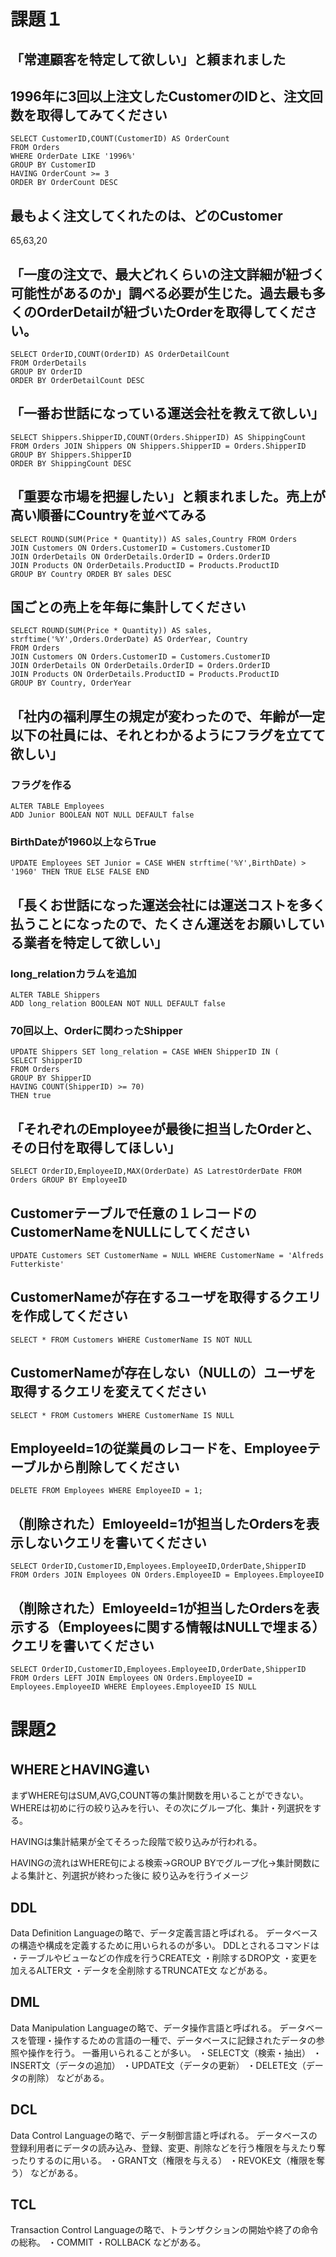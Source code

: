 # 課題１

## 「常連顧客を特定して欲しい」と頼まれました
## 1996年に3回以上注文したCustomerのIDと、注文回数を取得してみてください

```
SELECT CustomerID,COUNT(CustomerID) AS OrderCount
FROM Orders
WHERE OrderDate LIKE '1996%'
GROUP BY CustomerID
HAVING OrderCount >= 3
ORDER BY OrderCount DESC
```

## 最もよく注文してくれたのは、どのCustomer
65,63,20
## 「一度の注文で、最大どれくらいの注文詳細が紐づく可能性があるのか」調べる必要が生じた。過去最も多くのOrderDetailが紐づいたOrderを取得してください。

```
SELECT OrderID,COUNT(OrderID) AS OrderDetailCount
FROM OrderDetails
GROUP BY OrderID
ORDER BY OrderDetailCount DESC
```

## 「一番お世話になっている運送会社を教えて欲しい」

```
SELECT Shippers.ShipperID,COUNT(Orders.ShipperID) AS ShippingCount 
FROM Orders JOIN Shippers ON Shippers.ShipperID = Orders.ShipperID
GROUP BY Shippers.ShipperID
ORDER BY ShippingCount DESC
```

## 「重要な市場を把握したい」と頼まれました。売上が高い順番にCountryを並べてみる

```
SELECT ROUND(SUM(Price * Quantity)) AS sales,Country FROM Orders 
JOIN Customers ON Orders.CustomerID = Customers.CustomerID
JOIN OrderDetails ON OrderDetails.OrderID = Orders.OrderID
JOIN Products ON OrderDetails.ProductID = Products.ProductID
GROUP BY Country ORDER BY sales DESC
```
## 国ごとの売上を年毎に集計してください

```
SELECT ROUND(SUM(Price * Quantity)) AS sales, strftime('%Y',Orders.OrderDate) AS OrderYear, Country 
FROM Orders 
JOIN Customers ON Orders.CustomerID = Customers.CustomerID
JOIN OrderDetails ON OrderDetails.OrderID = Orders.OrderID
JOIN Products ON OrderDetails.ProductID = Products.ProductID
GROUP BY Country, OrderYear
```

## 「社内の福利厚生の規定が変わったので、年齢が一定以下の社員には、それとわかるようにフラグを立てて欲しい」

### フラグを作る
```
ALTER TABLE Employees
ADD Junior BOOLEAN NOT NULL DEFAULT false
```

### BirthDateが1960以上ならTrue

```
UPDATE Employees SET Junior = CASE WHEN strftime('%Y',BirthDate) > '1960' THEN TRUE ELSE FALSE END
```

## 「長くお世話になった運送会社には運送コストを多く払うことになったので、たくさん運送をお願いしている業者を特定して欲しい」

### long_relationカラムを追加

```
ALTER TABLE Shippers
ADD long_relation BOOLEAN NOT NULL DEFAULT false
```

### 70回以上、Orderに関わったShipper


```
UPDATE Shippers SET long_relation = CASE WHEN ShipperID IN (
SELECT ShipperID
FROM Orders 
GROUP BY ShipperID 
HAVING COUNT(ShipperID) >= 70)
THEN true
```

## 「それぞれのEmployeeが最後に担当したOrderと、その日付を取得してほしい」

```
SELECT OrderID,EmployeeID,MAX(OrderDate) AS LatrestOrderDate FROM Orders GROUP BY EmployeeID
```

## Customerテーブルで任意の１レコードのCustomerNameをNULLにしてください

```
UPDATE Customers SET CustomerName = NULL WHERE CustomerName = 'Alfreds Futterkiste'
```

## CustomerNameが存在するユーザを取得するクエリを作成してください

```
SELECT * FROM Customers WHERE CustomerName IS NOT NULL
```

## CustomerNameが存在しない（NULLの）ユーザを取得するクエリを変えてください

```
SELECT * FROM Customers WHERE CustomerName IS NULL
```

## EmployeeId=1の従業員のレコードを、Employeeテーブルから削除してください

```
DELETE FROM Employees WHERE EmployeeID = 1;
```

## （削除された）EmloyeeId=1が担当したOrdersを表示しないクエリを書いてください

```
SELECT OrderID,CustomerID,Employees.EmployeeID,OrderDate,ShipperID FROM Orders JOIN Employees ON Orders.EmployeeID = Employees.EmployeeID
```

## （削除された）EmloyeeId=1が担当したOrdersを表示する（Employeesに関する情報はNULLで埋まる）クエリを書いてください

```
SELECT OrderID,CustomerID,Employees.EmployeeID,OrderDate,ShipperID FROM Orders LEFT JOIN Employees ON Orders.EmployeeID = Employees.EmployeeID WHERE Employees.EmployeeID IS NULL
```

# 課題2

## WHEREとHAVING違い
まずWHERE句はSUM,AVG,COUNT等の集計関数を用いることができない。
WHEREは初めに行の絞り込みを行い、その次にグループ化、集計・列選択をする。

HAVINGは集計結果が全てそろった段階で絞り込みが行われる。

HAVINGの流れはWHERE句による検索→GROUP BYでグループ化→集計関数による集計と、列選択が終わった後に
絞り込みを行うイメージ
## DDL
Data Definition Languageの略で、データ定義言語と呼ばれる。
データベースの構造や構成を定義するために用いられるのが多い。
DDLとされるコマンドは
・テーブルやビューなどの作成を行うCREATE文
・削除するDROP文
・変更を加えるALTER文
・データを全削除するTRUNCATE文
などがある。
## DML
Data Manipulation Languageの略で、データ操作言語と呼ばれる。
データベースを管理・操作するための言語の一種で、データベースに記録されたデータの参照や操作を行う。
一番用いられることが多い。
・SELECT文（検索・抽出）
・INSERT文（データの追加）
・UPDATE文（データの更新）
・DELETE文（データの削除）
などがある。
## DCL
Data Control Languageの略で、データ制御言語と呼ばれる。
データベースの登録利用者にデータの読み込み、登録、変更、削除などを行う権限を与えたり奪ったりするのに用いる。
・GRANT文（権限を与える）
・REVOKE文（権限を奪う）
などがある。
## TCL
Transaction Control Languageの略で、トランザクションの開始や終了の命令の総称。
・COMMIT
・ROLLBACK
などがある。


